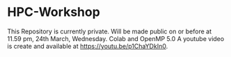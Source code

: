 # HPC-Workshop
This Repository is currently private. Will be made public on or before  at 11.59 pm, 24th March, Wednesday.
 Colab and OpenMP 5.0 A youtube video is create and available at https://youtu.be/p1ChaYDkIn0.
